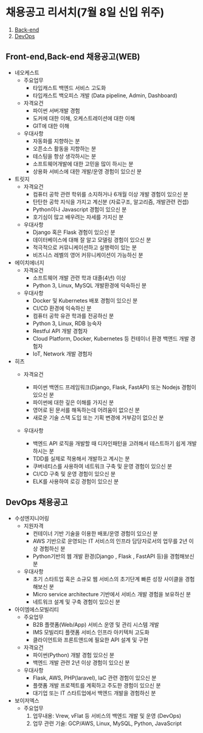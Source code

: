 # **채용공고 리서치(7월 8일 신입 위주)**
1. [Back-end ](#Front-end,Back-end_채용공고(WEB))    
2. [DevOps](#DevOps-채용공고)
## Front-end,Back-end 채용공고(WEB)

- 네오케스트
    - 주요업무
        * 타입캐스트 백엔드 서비스 고도화
        * 타입캐스트 백오피스 개발 (Data pipeline, Admin, Dashboard)
    - 자격요건
        * 파이썬 서버개발 경험
        * 도커에 대한 이해, 오케스트레이션에 대한 이해
        * GIT에 대한 이해
    - 우대사항
        * 자동화를 지향하는 분
        * 오픈소스 활동을 지향하는 분
        * 테스팅을 항상 생각하시는 분
        * 소프트웨어개발에 대한 고민을 많이 하시는 분
        * 상용화 서비스에 대한 개발/운영 경험이 있으신 분
- 트릿지
    - 자격요건
        - 컴퓨터 공학 관련 학위를 소지하거나 6개월 이상 개발 경험이 있으신 분
        - 탄탄한 공학 지식을 가지고 계신분 (자료구조, 알고리즘, 개발관련 컨셉)
        - Python이나 Javascript 경험이 있으신 분
        - 호기심이 많고 배우려는 자세를 가지신 분
    - 우대사항
        - Django 혹은 Flask 경험이 있으신 분
        - 데이터베이스에 대해 잘 알고 모델링 경험이 있으신 분
        - 적극적으로 커뮤니케이션하고 실행력이 있는 분
        - 비즈니스 레벨의 영어 커뮤니케이션이 가능하신 분  
- 에이치에너지
    - 자격요건
        - 소프트웨어 개발 관련 학과 대졸(4년) 이상
        - Python 3, Linux, MySQL 개발환경에 익숙하신 분
    - 우대사항
        - Docker 및 Kubernetes 배포 경험이 있으신 분
        - CI/CD 환경에 익숙하신 분
        - 컴퓨터 공학 유관 학과를 전공하신 분
        - Python 3, Linux, RDB 능숙자
        - Restful API 개발 경험자
        - Cloud Platform, Docker, Kubernetes 등 컨테이너 환경 백앤드 개발 경험자
        - IoT, Network 개발 경험자 
- 히츠
    - 자격요건
        - 파이썬 백엔드 프레임워크(Django, Flask, FastAPI) 또는 Nodejs 경험이 있으신 분
        - 파이썬에 대한 깊은 이해를 가지신 분
        - 영어로 된 문서를 해독하는데 어려움이 없으신 분
        - 새로운 기술 스택 도입 또는 기획 변경에 거부감이 없으신 분

    - 우대사항
        - 백엔드 API 로직을 개발할 때 디자인패턴을 고려해서 테스트하기 쉽게 개발하시는 분
        - TDD를 실제로 적용해서 개발하고 계시는 분
        - 쿠버네티스를 사용하여 네트워크 구축 및 운영 경험이 있으신 분
        - CI/CD 구축 및 운영 경험이 있으신 분
        - ELK를 사용하여 로깅 경험이 있으신 분

## DevOps 채용공고
- 수성엔지니어링
  - 지원자격
    - 컨테이너 기반 기술을 이용한 배포/운영 경험이 있으신 분
    - AWS 기반으로 운영되는 IT 서비스의 인프라 담당자로서의 업무를 2년 이상 경험하신 분
    - Python기반의 웹 개발 환경(Django , Flask , FastAPI 등)을 경험해보신 분
  - 우대사항
    - 초기 스타트업 혹은 소규모 웹 서비스의 초기단계 빠른 성장 사이클을 경험해보신 분
    - Micro service architecture 기반에서 서비스 개발 경험을 보유하신 분
    - 네트워크 설계 및 구축 경험이 있으신 분
- 아이엠에스모빌리티
    - 주요업무
        - B2B 플랫폼(Web/App) 서비스 운영 및 관리 시스템 개발
        - IMS 모빌리티 플랫폼 서비스 인프라 아키텍처 고도화
        - 클라이언트와 프론트앤드에 필요한 API 설계 및 구현
    - 자격요건
        - 파이썬(Python) 개발 경험 있으신 분
        - 백엔드 개발 관련 2년 이상 경험이 있으신 분
    - 우대사항
        - Flask, AWS, PHP(laravel), laC 관련 경험이 있으신 분
        - 플랫폼 개발 프로젝트를 계획하고 주도한 경험이 있으신 분
        - 대기업 또는 IT 스타트업에서 백엔드 개발을 경험하신 분
- 보이저엑스
    - 주요업무
        1. 업무내용: Vrew, vFlat 등 서비스의 백엔드 개발 및 운영 (DevOps)
        2. 업무 관련 기술: GCP/AWS, Linux, MySQL, Python, JavaScript
